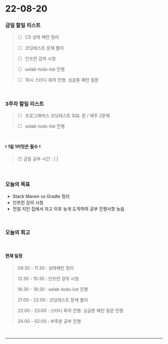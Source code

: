 # 22-08-20
 ### 금일 할일 리스트 
> - [ ]  CS 상태 패턴 정리
>
> - [ ]  코딩테스트 문제 풀이
>
> - [ ]  인프런 강의 시청
>
> - [ ]  selab-todo-list 진행
>
> - [ ]  10시 스터디 회의 진행. 싱글톤 패턴 질문

<br/>

### 3주차 할일 리스트  

> - [ ]  프로그래머스 코딩테스트 SQL 문 / 매주 2문제  
>
> - [ ]  selab-todo-list 진행

<br/>

❗ **1일 1커밋은 필수** ❗
> 🕒 금일 공부 시간 :  [  ]    
  
<br/>

### 오늘의 목표
- Stack Maven vs Gradle 정리
- 인프런 강의 시청 
- 전일 지인 집에서 자고 이후 늦게 도착하여 공부 진행사항 늦음

<br>

### 오늘의 회고

<br>

#### 현재 일정  
> 09:30 - 11:30 : 상태패턴 정리
>
> 12:30 - 15:30 : 인프런 강의 시청
>
> 16:30 - 19:30 : selab-todo-list 진행
>
> 21:00 - 22:00 : 코딩테스트 문제 풀이
>
> 22:00 - 23:00 : 스터디 회의 진행. 싱글톤 패턴 질문 진행
>
> 24:00 - 02:00 : 부족분 공부 진행

<br/>

------------  
